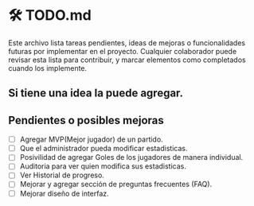 # 🛠️ TODO.md

Este archivo lista tareas pendientes, ideas de mejoras o funcionalidades futuras por implementar en el proyecto. 
Cualquier colaborador puede revisar esta lista para contribuir, y marcar elementos como completados cuando los implemente.

Si tiene una idea la puede agregar.
---

## Pendientes o posibles mejoras

- [ ] Agregar MVP(Mejor jugador) de un partido.
- [ ] Que el administrador pueda modificar estadisticas.
- [ ] Posivilidad de agregar Goles de los jugadores de manera individual.
- [ ] Auditoria para ver quien modifica sus estadisticas.
- [ ] Ver Historial de progreso.
- [ ] Mejorar y agregar sección de preguntas frecuentes (FAQ).
- [ ] Mejorar diseño de interfaz. 